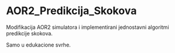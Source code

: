 # AOR2_Predikcija_Skokova

Modifikacija AOR2 simulatora i implementirani jednostavni algoritmi predikcije skokova.

Samo u edukacione svrhe.
